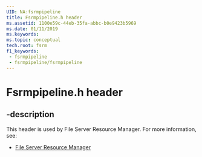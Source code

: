 ```yaml
---
UID: NA:fsrmpipeline
title: Fsrmpipeline.h header
ms.assetid: 1100e59c-44eb-35fa-abbc-b0e9423b5969
ms.date: 01/11/2019
ms.keywords: 
ms.topic: conceptual
tech.root: fsrm
f1_keywords:
 - fsrmpipeline
 - fsrmpipeline/fsrmpipeline
---
```


# Fsrmpipeline.h header


## -description

This header is used by File Server Resource Manager. For more information, see:

- [File Server Resource Manager](../_fsrm/index.md)

